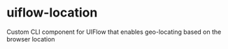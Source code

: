 # uiflow-location
Custom CLI component for UIFlow that enables geo-locating based on the browser location
